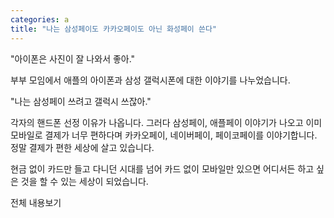```yaml
---
categories: a
title: "나는 삼성페이도 카카오페이도 아닌 화성페이 쓴다"
---
```

"아이폰은 사진이 잘 나와서 좋아."

부부 모임에서 애플의 아이폰과 삼성 갤럭시폰에 대한 이야기를 나누었습니다.

"나는 삼성페이 쓰려고 갤럭시 쓰잖아."

각자의 핸드폰 선정 이유가 나옵니다. 그러다 삼성페이, 애플페이 이야기가 나오고 이미 모바일로 결제가 너무 편하다며 카카오페이, 네이버페이, 페이코페이를 이야기합니다. 정말 결제가 편한 세상에 살고 있습니다.&nbsp;

현금 없이 카드만 들고 다니던 시대를 넘어 카드 없이 모바일만 있으면 어디서든 하고 싶은 것을 할 수 있는 세상이 되었습니다.

전체 내용보기
